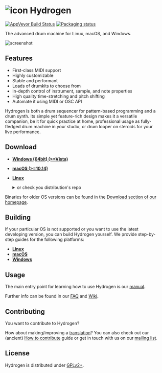# ![icon](http://hydrogen-music.org/images/favicon.png) Hydrogen
[![AppVeyor Build Status](https://ci.appveyor.com/api/projects/status/32r7s2skrgm9ubva?svg=true)](https://ci.appveyor.com/api/projects/status/32r7s2skrgm9ubva?svg=true)
[![Packaging status](https://repology.org/badge/tiny-repos/hydrogen-drum-machine.svg)](https://repology.org/project/hydrogen-drum-machine/versions)

The advanced drum machine for Linux, macOS, and Windows.

![screenshot](http://hydrogen-music.org/images/screenshots/main-window.png)

## Features
* First-class MIDI support
* Highly customizable
* Stable and performant
* Loads of drumkits to choose from
* In-depth control of instrument, sample, and note properties
* High quality time-stretching and pitch shifting
* Automate it using MIDI or OSC API

Hydrogen is both a drum sequencer for pattern-based programming and a drum synth. Its simple yet feature-rich design makes it a versatile companion, be it for quick practice at home, professional usage as fully-fledged drum machine in your studio, or drum looper on steroids for your live performance.

## Download

* **[Windows (64bit) (>=Vista)](https://github.com/hydrogen-music/hydrogen/releases/download/1.2.4/Hydrogen-1.2.4-win64.exe)**
* **[macOS (>=10.14)](https://github.com/hydrogen-music/hydrogen/releases/download/1.2.4/Hydrogen-1.2.4.dmg)**
* **[Linux](https://github.com/hydrogen-music/hydrogen/releases/download/1.2.4/Hydrogen-1.2.4-x86_64.AppImage)** <details>
   <summary>or check you distribution's repo</summary>
  
   [![Packaging status](https://repology.org/badge/vertical-allrepos/hydrogen-drum-machine.svg?header=Hydrogen)](https://repology.org/project/hydrogen-drum-machine/versions)

 </details>

Binaries for older OS versions can be found in the [Download section of our homepage](http://hydrogen-music.org/downloads/).

## Building

If your particular OS is not supported or you want to use the latest developing version, you can build Hydrogen yourself. We provide step-by-step guides for the following platforms:

* **[Linux](https://github.com/hydrogen-music/hydrogen/blob/master/INSTALL.md)**
* **[macOS](https://github.com/hydrogen-music/hydrogen/wiki/Building-Hydrogen-from-Source-(macOS))**
* **[Windows](https://github.com/hydrogen-music/hydrogen/wiki/Building-Hydrogen-from-source-(Windows))**

## Usage

The main entry point for learning how to use Hydrogen is our [manual](http://hydrogen-music.org/documentation/manual/manual_en.html).

Further info can be found in our [FAQ](http://hydrogen-music.org/faq/) and [Wiki](https://github.com/hydrogen-music/hydrogen/wiki).

## Contributing

You want to contribute to Hydrogen?

How about making/improving a [translation](data/i18n)? You can also
check out our (ancient) [How to
contribute](http://hydrogen-music.org/contribution/) guide or get in
touch with us on our [mailing
list](http://lists.sourceforge.net/mailman/listinfo/hydrogen-devel).

## License

Hydrogen is distributed under [GPLv2+](./COPYING).
